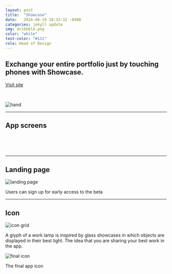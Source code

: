```yaml
---
layout: post
title:  "Showcase"
date:   2016-06-19 18:32:32 -0400
categories: jekyll update
img: dribbble.png
color: "white"
text-color: "#111"
role: Head of Design
---
```

## Exchange your entire portfolio just by touching phones with Showcase.

<a class="btn" href="http://tryshowcase.com">Visit site</a>

<br/>

![hand](/img/showcase-hand.png)

<hr>

## App screens
<br/>

<div class="row">
  <div class="col-sm-4">
    <img src="/img/showcase-p1.png" alt="">
  </div>
  <div class="col-sm-4">
    <img src="/img/showcase-p2.png" alt="">
  </div>
  <div class="col-sm-4">
    <img src="/img/showcase-p3.png" alt="">
  </div>
</div>

<br/>
<br/>

<hr>

## Landing page

![landing page](/img/shows.png)

<div class="caption">Users can sign up for early access to the beta</div>

<hr>

## Icon

![icon grid](/img/showcase-grid.png)

<div class="caption">A glyph of a work lamp is inspired by glass showcases in which objects are displayed in their best light. The idea that you are sharing your best work in the app.</div>

![final icon](/img/showcase-icon.png)

<div class="caption">The final app icon</div>
